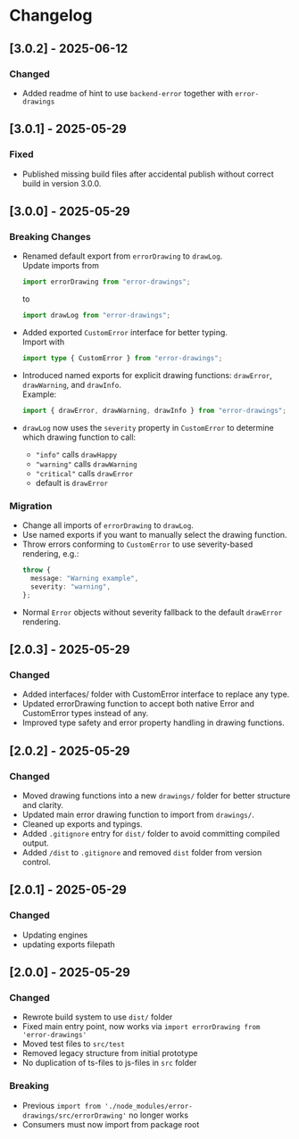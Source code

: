 # Changelog

## [3.0.2] - 2025-06-12

### Changed

- Added readme of hint to use `backend-error` together with `error-drawings`

## [3.0.1] - 2025-05-29

### Fixed

- Published missing build files after accidental publish without correct build in version 3.0.0.

## [3.0.0] - 2025-05-29

### Breaking Changes

- Renamed default export from `errorDrawing` to `drawLog`.  
  Update imports from

  ```ts
  import errorDrawing from "error-drawings";
  ```

  to

  ```ts
  import drawLog from "error-drawings";
  ```

- Added exported `CustomError` interface for better typing.  
  Import with

  ```ts
  import type { CustomError } from "error-drawings";
  ```

- Introduced named exports for explicit drawing functions: `drawError`, `drawWarning`, and `drawInfo`.  
  Example:

  ```ts
  import { drawError, drawWarning, drawInfo } from "error-drawings";
  ```

- `drawLog` now uses the `severity` property in `CustomError` to determine which drawing function to call:
  - `"info"` calls `drawHappy`
  - `"warning"` calls `drawWarning`
  - `"critical"` calls `drawError`
  - default is `drawError`

### Migration

- Change all imports of `errorDrawing` to `drawLog`.
- Use named exports if you want to manually select the drawing function.
- Throw errors conforming to `CustomError` to use severity-based rendering, e.g.:
  ```ts
  throw {
    message: "Warning example",
    severity: "warning",
  };
  ```
- Normal `Error` objects without severity fallback to the default `drawError` rendering.

## [2.0.3] - 2025-05-29

### Changed

- Added interfaces/ folder with CustomError interface to replace any type.
- Updated errorDrawing function to accept both native Error and CustomError types instead of any.
- Improved type safety and error property handling in drawing functions.

## [2.0.2] - 2025-05-29

### Changed

- Moved drawing functions into a new `drawings/` folder for better structure and clarity.
- Updated main error drawing function to import from `drawings/`.
- Cleaned up exports and typings.
- Added `.gitignore` entry for `dist/` folder to avoid committing compiled output.
- Added `/dist` to `.gitignore` and removed `dist` folder from version control.

## [2.0.1] - 2025-05-29

### Changed

- Updating engines
- updating exports filepath

## [2.0.0] - 2025-05-29

### Changed

- Rewrote build system to use `dist/` folder
- Fixed main entry point, now works via `import errorDrawing from 'error-drawings'`
- Moved test files to `src/test`
- Removed legacy structure from initial prototype
- No duplication of ts-files to js-files in `src` folder

### Breaking

- Previous `import from './node_modules/error-drawings/src/errorDrawing'` no longer works
- Consumers must now import from package root
